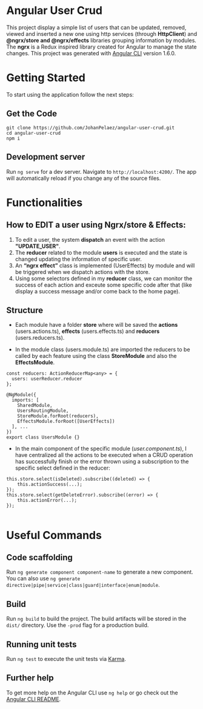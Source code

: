 # Angular User Crud 

This project display a simple list of users that can be updated, removed, viewed and inserted a new one using http services (through **HttpClient**) and **@ngrx/store and @ngrx/effects** libraries grouping information by modules. The **ngrx** is a Redux inspired library created for Angular to manage the state changes.
This project was generated with [Angular CLI](https://github.com/angular/angular-cli) version 1.6.0. 

# Getting Started
To start using the application follow the next steps:

## Get the Code
```
git clone https://github.com/JohanPelaez/angular-user-crud.git
cd angular-user-crud
npm i
```

## Development server

Run `ng serve` for a dev server. Navigate to `http://localhost:4200/`. The app will automatically reload if you change any of the source files.

# Functionalities

## How to EDIT a user using Ngrx/store & Effects:
1. To edit a user, the system **dispatch** an event with the action **"UPDATE_USER"**.
2. The **reducer** related to the module **users** is executed and the state is changed updating the information of specific user.
3. An **“ngrx effect”** class is implemented (UserEffects) by module and will be triggered when we dispatch actions with the store.
4. Using some selectors defined in my **reducer** class, we can monitor the success of each action and exceute some specific code after that (like display a success message and/or come back to the home page).

## Structure
- Each module have a folder **store** where will be saved the **actions** (users.actions.ts), **effects** (users.effects.ts) and **reducers** (users.reducers.ts).

- In the module class (users.module.ts) are imported the reducers to be called by each feature using the class **StoreModule** and also the **EffectsModule**.

```
const reducers: ActionReducerMap<any> = {
  users: userReducer.reducer
};

@NgModule({
  imports: [
    SharedModule,
    UsersRoutingModule,
    StoreModule.forRoot(reducers),
    EffectsModule.forRoot([UserEffects])
  ], ...
})
export class UsersModule {}
```

- In the main component of the specific module (*user.component.ts*), I have centralized all the actions to be executed when a CRUD operation has successfully finish or the error thrown using a subscription to the specific select defined in the reducer:

```
this.store.select(isDeleted).subscribe((deleted) => {
    this.actionSuccess(...);
});
this.store.select(getDeleteError).subscribe((error) => {
    this.actionError(...);
});
    
```
# Useful Commands

## Code scaffolding

Run `ng generate component component-name` to generate a new component. You can also use `ng generate directive|pipe|service|class|guard|interface|enum|module`.

## Build

Run `ng build` to build the project. The build artifacts will be stored in the `dist/` directory. Use the `-prod` flag for a production build.

## Running unit tests

Run `ng test` to execute the unit tests via [Karma](https://karma-runner.github.io).


## Further help

To get more help on the Angular CLI use `ng help` or go check out the [Angular CLI README](https://github.com/angular/angular-cli/blob/master/README.md).
